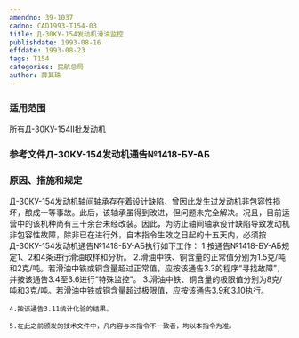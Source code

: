 ```yaml
---
amendno: 39-1037
cadno: CAD1993-T154-03
title: Д-30КУ-154发动机滑油监控
publishdate: 1993-08-16
effdate: 1993-08-23
tags: T154
categories: 民航总局
author: 薛其珠
---
```


### 适用范围 
所有Д-30КУ-154Ⅱ批发动机

<!--more-->
### 参考文件Д-30КУ-154发动机通告№1418-БУ-АБ

### 原因、措施和规定 
Д-30КУ-154发动机轴间轴承存在着设计缺陷，曾因此发生过发动机非包容性损坏，酿成一等事故。此后，该轴承虽得到改进，但问题未完全解决。况且，目前运营中的该机种尚有三十余台未经改装。因此，为防止轴间轴承设计缺陷导致发动机非包容性故障，除非已在进行外，自本指令生效之日起的十五天内，必须按Д-30КУ-154发动机通告№1418-БУ-АБ执行如下工作： 
    1.按通告№1418-БУ-АБ规定1、2和4条进行滑油取样和分析。 
    2.滑油中铁、铜含量的正常值分别为1.5克/吨和2克/吨。若滑油中铁或铜含量超过正常值，应按该通告3.3的程序“寻找故障”，并按该通告3.4至3.6进行“特殊监控”。 
    3.滑油中铁、铜含量的极限值分别为8克/吨和3克/吨。若滑油中铁或铜含量超过极限值，应按该通告3.9和3.10执行。 

    4.按该通告3.11统计化验的结果。 
  
    5.在此之前颁发的技术文件中，凡内容与本指令不一致者，均以本指令为准。
